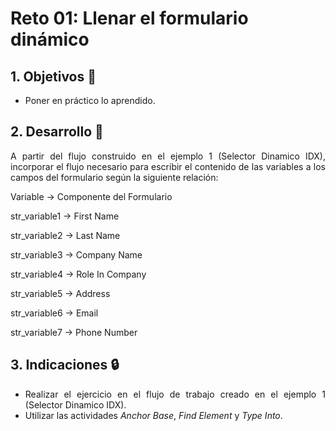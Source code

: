 # Reto 01: Llenar el formulario dinámico

<div style="text-align: justify;">

## 1. Objetivos :dart:

- Poner en práctico lo aprendido.

## 2. Desarrollo :hammer:

A partir del flujo construido en el ejemplo 1 (Selector Dinamico IDX), incorporar el flujo necesario para escribir el contenido de las variables a los campos del formulario según la siguiente relación:

Variable -> Componente del Formulario

str_variable1 -> First Name

str_variable2 -> Last Name

str_variable3 -> Company Name

str_variable4 -> Role In Company

str_variable5 -> Address

str_variable6 -> Email

str_variable7 -> Phone Number

## 3. Indicaciones :lock:

- Realizar el ejercicio en el flujo de trabajo creado en el ejemplo 1 (Selector Dinamico IDX).
- Utilizar las actividades *Anchor Base*, *Find Element* y *Type Into*.

</div>